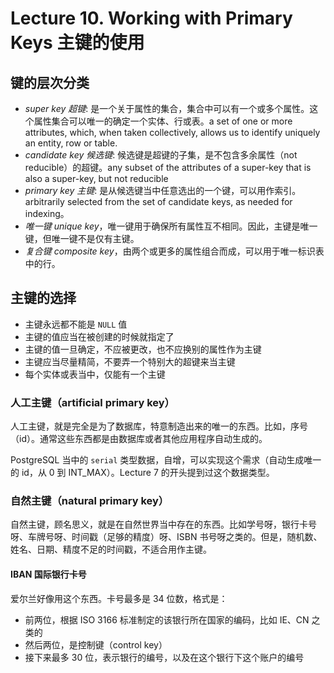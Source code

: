 # Lecture 10. Working with Primary Keys 主键的使用

## 键的层次分类

*   *super key 超键*: 是一个关于属性的集合，集合中可以有一个或多个属性。这个属性集合可以唯一的确定一个实体、行或表。a set of one or more attributes, which, when taken collectively, allows us to identify uniquely an entity, row or table.
*   *candidate key 候选键*: 候选键是超键的子集，是不包含多余属性（not reducible）的超键。any subset of the attributes of a super-key that is also a super-key, but not reducible
*   *primary key 主键*: 是从候选键当中任意选出的一个键，可以用作索引。arbitrarily selected from the set of candidate keys, as needed for indexing。
*   *唯一键 unique key*，唯一键用于确保所有属性互不相同。因此，主键是唯一键，但唯一键不是仅有主键。
*   *复合键 composite key*，由两个或更多的属性组合而成，可以用于唯一标识表中的行。

## 主键的选择

*   主键永远都不能是 `NULL` 值
*   主键的值应当在被创建的时候就指定了
*   主键的值一旦确定，不应被更改，也不应换别的属性作为主键
*   主键应当尽量精简，不要弄一个特别大的超键来当主键
*   每个实体或表当中，仅能有一个主键

### 人工主键（artificial primary key）

人工主键，就是完全是为了数据库，特意制造出来的唯一的东西。比如，序号（id）。通常这些东西都是由数据库或者其他应用程序自动生成的。

PostgreSQL 当中的 `serial` 类型数据，自增，可以实现这个需求（自动生成唯一的 id，从 0 到 INT_MAX）。Lecture 7 的开头提到过这个数据类型。

### 自然主键（natural primary key）

自然主键，顾名思义，就是在自然世界当中存在的东西。比如学号呀，银行卡号呀、车牌号呀、时间戳（足够的精度）呀、ISBN 书号呀之类的。但是，随机数、姓名、日期、精度不足的时间戳，不适合用作主键。

#### IBAN 国际银行卡号

爱尔兰好像用这个东西。卡号最多是 34 位数，格式是：

*   前两位，根据 ISO 3166 标准制定的该银行所在国家的编码，比如 IE、CN 之类的
*   然后两位，是控制键（control key）
*   接下来最多 30 位，表示银行的编号，以及在这个银行下这个账户的编号
